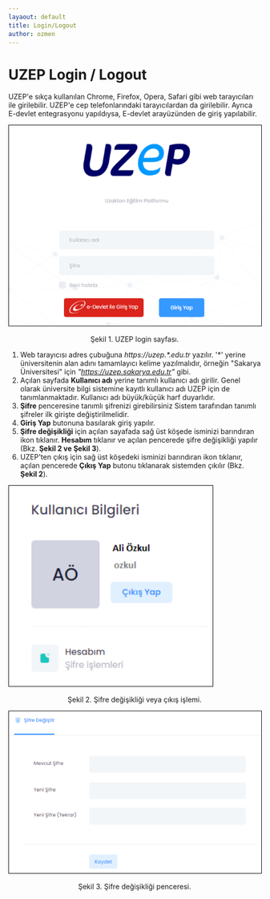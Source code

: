 ```yaml
---
layaout: default
title: Login/Logout
author: ozmen
---
```

# UZEP Login / Logout

UZEP'e sıkça kullanılan Chrome, Firefox, Opera, Safari gibi web tarayıcıları ile girilebilir. UZEP'e cep telefonlarındaki tarayıcılardan da girilebilir. Ayrıca E-devlet entegrasyonu yapıldıysa, E-devlet arayüzünden de giriş yapılabilir.  

<img style="border:1px solid black" src="assets/images/login.png" height="400"/> 
<p style="text-align: center;">Şekil 1. UZEP login sayfası. </p>

1. Web tarayıcısı adres çubuğuna _https://uzep.\*.edu.tr_ yazılır. '\*' yerine üniversitenin alan adını tamamlayıcı kelime yazılmalıdır, örneğin "Sakarya Üniversitesi" için _"https://uzep.sakarya.edu.tr"_ gibi.
2. Açılan sayfada **Kullanıcı adı** yerine tanımlı kullanıcı adı girilir. Genel olarak üniversite bilgi sistemine kayıtlı kullanıcı adı UZEP için de tanımlanmaktadır. Kullanıcı adı büyük/küçük harf duyarlıdır.
3. **Şifre** penceresine tanımlı şifrenizi girebilirsiniz Sistem tarafından tanımlı şifreler ilk girişte değiştirilmelidir.
4. **Giriş Yap** butonuna basılarak giriş yapılır.
5. **Şifre değişikliği** için açılan sayafada sağ üst köşede isminizi barındıran ikon tıklanır. **Hesabım** tıklanır ve açılan pencerede şifre değişikliği yapılır (Bkz. **Şekil 2 ve Şekil 3**).
6. UZEP'ten çıkış için sağ üst köşedeki isminizi barındıran ikon tıklanır, açılan pencerede **Çıkış Yap** butonu tıklanarak sistemden çıkılır (Bkz.  **Şekil 2**). <br>
<img style="border:1px solid black" src="assets/images/sifreCikis.png" height="400" />
<p style="text-align: center;">Şekil 2. Şifre değişikliği veya çıkış işlemi. </p>
<img style="border:1px solid black" src="assets/images/sifreDegistir.png" />
<p style="text-align: center;">Şekil 3. Şifre değişikliği penceresi. </p>


